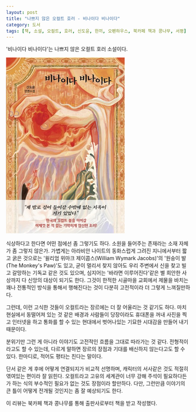 ```yaml
---
layout: post
title: "나쁘지 않은 오컬트 호러 - 비나이다 비나이다"
category: 도서
tags: [책, 소설, 오컬트, 호러, 신도윤, 한끼, 오펜하우스, 북카페 책과 콩나무, 서평]
---
```


'비나이다 비나이다'는
나쁘지 않은 오컬트 호러 소설이다.

![표지](/images/book/pray-pray-book.jpg)

식상하다고 한다면 어떤 점에선 좀 그렇기도 하다.
소원을 들어주는 존재라는 소재 자체가 좀 그렇지 않은가.
가볍게는 아라비안 나이트의 동화스럽게 그려진 지니에서부터
짧고 굵은 것으로는 '윌리엄 위마크 제이콥스(William Wymark Jacobs)'의 '원숭이 발(The Monkey's Paw)'도 있고,
굳이 멀리서 찾지 않아도 우리 주변에서 신을 찾고 빌고 갈망하는 기독교 같은 것도 있으며,
심지어는 '바라면 이루어진다'같은 별 희안한 사상까지 다 신앙의 대상이 되기도 한다.
그것이 한적한 시골마을 교회에서 제물을 바치는 꽤나 전통적인 방식을 통해서 행해진다는 것이 다분히 고전적이라 더 그렇게 느껴질만하다.

그런데, 이런 고식한 것들이 오컬트라는 장르에는 더 잘 어울리는 것 같기도 하다.
마치 현실에서 동떨어져 있는 것 같은 배경과 사람들이
당장이라도 휴대폰을 꺼내 사진을 찍고 인터넷을 하고 통화를 할 수 있는 현대에서
벗어나있는 기묘한 시대감을 만들어 내기 때문이다.

분위기만 그런 게 아니라
이야기도 고전적인 흐름을 그대로 따라가는 것 같다.
전형적이라고도 할 수 있는데, 다르게 말하면 장르의 장점과 기대를 배신하지 않는다고도 할 수 있다.
한마디로, 적어도 평타는 친다는 말이다.

단서 같은 게 후에 어떻게 연결되지가 비교적 선명하며,
캐릭터의 서사같은 것도 적절히 엮여있는 편이라 잘 읽힌다.
오컬트라고 고유의 세계관이 너무 강해 주석이 필요하다든가 하는 식의 부수적인 필요가 없는 것도 장점이라 할만하다.
다만, 그런만큼 이야기의 큰 틀이 어떻게 전개될 것인지는 좀 잘 예상되기도 한다.



<div class="im im-info">
이 리뷰는 북카페 책과 콩나무를 통해 출판사로부터 책을 받고 작성했다.
</div>

